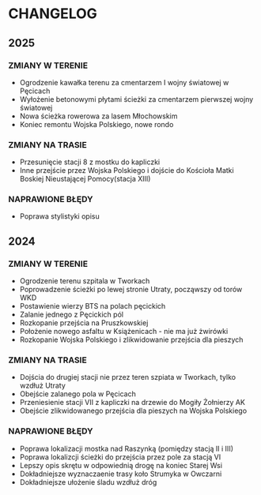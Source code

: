 # CHANGELOG

## 2025
### ZMIANY W TERENIE
- Ogrodzenie kawałka terenu za cmentarzem I wojny światowej w Pęcicach
- Wyłożenie betonowymi płytami ścieżki za cmentarzem pierwszej wojny światowej
- Nowa ścieżka rowerowa za lasem Młochowskim
- Koniec remontu Wojska Polskiego, nowe rondo
### ZMIANY NA TRASIE
- Przesunięcie stacji 8 z mostku do kapliczki
- Inne przejście przez Wojska Polskiego i dojście do Kościoła Matki Boskiej Nieustającej Pomocy(stacja XIII)
### NAPRAWIONE BŁĘDY
- Poprawa stylistyki opisu

## 2024
### ZMIANY W TERENIE
- Ogrodzenie terenu szpitala w Tworkach
- Poprowadzenie ścieżki po lewej stronie Utraty, począwszy od torów WKD
- Postawienie wierzy BTS na polach pęcickich
- Zalanie jednego z Pęcickich pól
- Rozkopanie przejścia na Pruszkowskiej
- Położenie nowego asfaltu w Książenicach - nie ma już żwirówki
- Rozkopanie Wojska Polskiego i zlikwidowanie przejścia dla pieszych
### ZMIANY NA TRASIE
- Dojścia do drugiej stacji nie przez teren szpiata w Tworkach, tylko wzdłuż Utraty
- Obejście zalanego pola w Pęcicach
- Przeniesienie stacji VII z kapliczki na drzewie do Mogiły Żołnierzy AK
- Obejście zlikwidowanego przejścia dla pieszych na Wojska Polskiego
### NAPRAWIONE BŁĘDY
- Poprawa lokalizacji mostka nad Raszynką (pomiędzy stacją II i III)
- Poprawa lokalizcji ścieżki do przejścia przez pole za stacją  VI
- Lepszy opis skrętu w odpowiednią drogę na koniec Starej Wsi
- Dokładniejsze wyznaczaenie trasy koło Strumyka w Owczarni
- Dokładniejsze ułożenie śladu wzdłuż dróg

